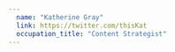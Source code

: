 ```yaml
---
  name: "Katherine Gray"
  link: https://twitter.com/thisKat
  occupation_title: "Content Strategist"
---
```


